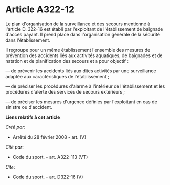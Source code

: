 # Article A322-12

Le plan d'organisation de la surveillance et des secours mentionné à l'article D. 322-16 est établi par l'exploitant de
l'établissement de baignade d'accès payant. Il prend place dans l'organisation générale de la sécurité dans l'établissement. 

Il regroupe pour un même établissement l'ensemble des mesures de prévention des accidents liés aux activités aquatiques, de
baignades et de natation et de planification des secours et a pour objectif : 

― de prévenir les accidents liés aux dites activités par une surveillance adaptée aux caractéristiques de l'établissement ; 

― de préciser les procédures d'alarme à l'intérieur de l'établissement et les procédures d'alerte des services de secours
extérieurs ; 

― de préciser les mesures d'urgence définies par l'exploitant en cas de sinistre ou d'accident.

**Liens relatifs à cet article**

_Créé par_:

  - Arrêté du 28 février 2008 - art. (V)

_Cité par_:

  - Code du sport. - art. A322-113 (VT)

_Cite_:

  - Code du sport. - art. D322-16 (V)
